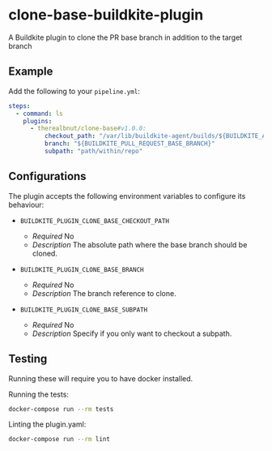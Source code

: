 # clone-base-buildkite-plugin
A Buildkite plugin to clone the PR base branch in addition to the target branch

## Example

Add the following to your `pipeline.yml`:

```yml
steps:
  - command: ls
    plugins:
      - therealbnut/clone-base#v1.0.0:
          checkout_path: "/var/lib/buildkite-agent/builds/${BUILDKITE_AGENT_NAME}/${BUILDKITE_PIPELINE_NAME}"
          branch: "${BUILDKITE_PULL_REQUEST_BASE_BRANCH}"
          subpath: "path/within/repo"
```

## Configurations

The plugin accepts the following environment variables to configure its behaviour:

 * `BUILDKITE_PLUGIN_CLONE_BASE_CHECKOUT_PATH`

     - *Required* No
     - *Description* The absolute path where the base branch should be cloned.

 * `BUILDKITE_PLUGIN_CLONE_BASE_BRANCH`

     - *Required* No
     - *Description* The branch reference to clone.

 * `BUILDKITE_PLUGIN_CLONE_BASE_SUBPATH`

     - *Required* No
     - *Description* Specify if you only want to checkout a subpath.

## Testing

Running these will require you to have docker installed.

Running the tests:
```sh
docker-compose run --rm tests
```

Linting the plugin.yaml:
```sh
docker-compose run --rm lint
```
